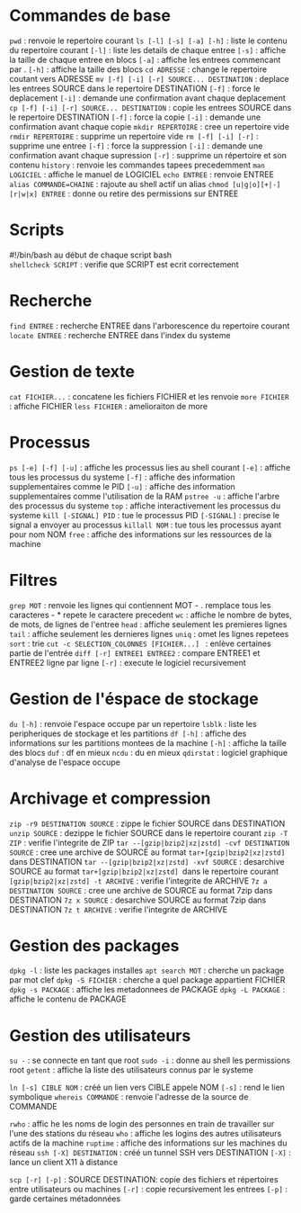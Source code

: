# Commandes de base

`pwd` : renvoie le repertoire courant
`ls [-l] [-s] [-a] [-h]` : liste le contenu du repertoire courant
	`[-l]` : liste les details de chaque entree
	`[-s]` : affiche la taille de chaque entree en blocs
	`[-a]` : affiche les entrees commencant par .
	`[-h]` : affiche la taille des blocs
`cd ADRESSE` : change le repertoire coutant vers ADRESSE
`mv [-f] [-i] [-r] SOURCE... DESTINATION` : deplace les entrees SOURCE dans le repertoire DESTINATION
	`[-f]` : force le deplacement
	`[-i]` : demande une confirmation avant chaque deplacement
`cp [-f] [-i] [-r] SOURCE... DESTINATION` : copie les entrees SOURCE dans le repertoire DESTINATION
	`[-f]` : force la copie
	`[-i]` : demande une confirmation avant chaque copie
`mkdir REPERTOIRE` : cree un repertoire vide
`rmdir REPERTOIRE` : supprime un repertoire vide
`rm [-f] [-i] [-r]` : supprime une entree
	`[-f]` : force la suppression
	`[-i]` : demande une confirmation avant chaque supression
	`[-r]` : supprime un répertoire et son contenu
`history` : renvoie les commandes tapees precedemment
`man LOGICIEL` : affiche le manuel de LOGICIEL
`echo ENTREE` : renvoie ENTREE
`alias COMMANDE=CHAINE` : rajoute au shell actif un alias
`chmod [u|g|o][+|-][r|w|x] ENTREE` : donne ou retire des permissions sur ENTREE

# Scripts

#!/bin/bash au début de chaque script bash	
`shellcheck SCRIPT` : verifie que SCRIPT est ecrit correctement 

# Recherche

`find ENTREE` : recherche ENTREE dans l'arborescence du repertoire courant
`locate ENTREE` : recherche ENTREE dans l'index du systeme

# Gestion de texte

`cat FICHIER...` : concatene les fichiers FICHIER et les renvoie
`more FICHIER` : affiche FICHIER
`less FICHIER` : amelioraiton de more

# Processus

`ps [-e] [-f] [-u]` : affiche les processus lies au shell courant
	`[-e]` : affiche tous les processus du systeme
	`[-f]` : affiche des information supplementaires comme le PID
	`[-u]` : affiche des information supplementaires comme l'utilisation de la RAM
`pstree -u` : affiche l'arbre des processus du systeme
`top` : affiche interactivement les processus du systeme
`kill [-SIGNAL] PID` : tue le processus PID
	`[-SIGNAL]` : precise le signal a envoyer au processus
`killall NOM` : tue tous les processus ayant pour nom NOM
`free` : affiche des informations sur les ressources de la machine

# Filtres

`grep MOT` : renvoie les lignes qui contiennent MOT - . remplace tous les caracteres - * repete le caractere precedent
`wc` : affiche le nombre de bytes, de mots, de lignes de l'entree
`head` : affiche seulement les premieres lignes
`tail` : affiche seulement les dernieres lignes
`uniq` : omet les lignes repetees
`sort` : trie
`cut -c SELECTION_COLONNES [FICHIER...] ` : enlève certaines partie de l'entrée
`diff [-r] ENTREE1 ENTREE2` : compare ENTREE1 et ENTREE2 ligne par ligne
	`[-r]` : execute le logiciel recursivement

# Gestion de l'éspace de stockage

`du [-h]` : renvoie l'espace occupe par un repertoire
`lsblk` : liste les peripheriques de stockage et les partitions
`df [-h]` : affiche des informations sur les partitions montees de la machine
	`[-h]` : affiche la taille des blocs
`duf` : df en mieux
`ncdu` : du en mieux
`qdirstat` : logiciel graphique d'analyse de l'espace occupe

# Archivage et compression

`zip -r9 DESTINATION SOURCE` : zippe le fichier SOURCE dans DESTINATION
`unzip SOURCE` : dezippe le fichier SOURCE dans le repertoire courant
`zip -T ZIP` : verifie l'integrite de ZIP
`tar --[gzip|bzip2|xz|zstd] -cvf DESTINATION SOURCE` : cree une archive de SOURCE au format `tar+[gzip|bzip2|xz|zstd]` dans DESTINATION
`tar --[gzip|bzip2|xz|zstd] -xvf SOURCE` : desarchive SOURCE au format `tar+[gzip|bzip2|xz|zstd] `dans le repertoire courant
`[gzip|bzip2|xz|zstd] -t ARCHIVE` : verifie l'integrite de ARCHIVE
`7z a DESTINATION SOURCE` : cree une archive de SOURCE au format 7zip dans DESTINATION
`7z x SOURCE` : desarchive SOURCE au format 7zip dans DESTINATION
`7z t ARCHIVE` : verifie l'integrite de ARCHIVE

# Gestion des packages

`dpkg -l` : liste les packages installes
`apt search MOT` : cherche un package par mot clef
`dpkg -S FICHIER` : cherche a quel package appartient FICHIER
`dpkg -s PACKAGE` : affiche les metadonnees de PACKAGE
`dpkg -L PACKAGE` : affiche le contenu de PACKAGE

# Gestion des utilisateurs

`su -` : se connecte en tant que root
`sudo -i` : donne au shell les permissions root
`getent` : affiche la liste des utilisateurs connus par le systeme


`ln [-s] CIBLE NOM` : créé un lien vers CIBLE appele NOM
	`[-s]` : rend le lien symbolique
`whereis COMMANDE` : renvoie l'adresse de la source de COMMANDE

`rwho` : affic	he les noms de login des personnes en train de travailler sur l'une des stations du réseau
`who` : affiche les logins des autres utilisateurs actifs de la machine
`ruptime` : affiche des informations sur les machines du réseau
`ssh [-X] DESTINATION` : créé un tunnel SSH vers DESTINATION
	`[-X]` : lance un client X11 à distance

`scp [-r] [-p]` : SOURCE DESTINATION: copie des fichiers et répertoires entre utilisateurs ou machines
	`[-r]` : copie recursivement les entrees
	`[-p]` : garde certaines métadonnées
